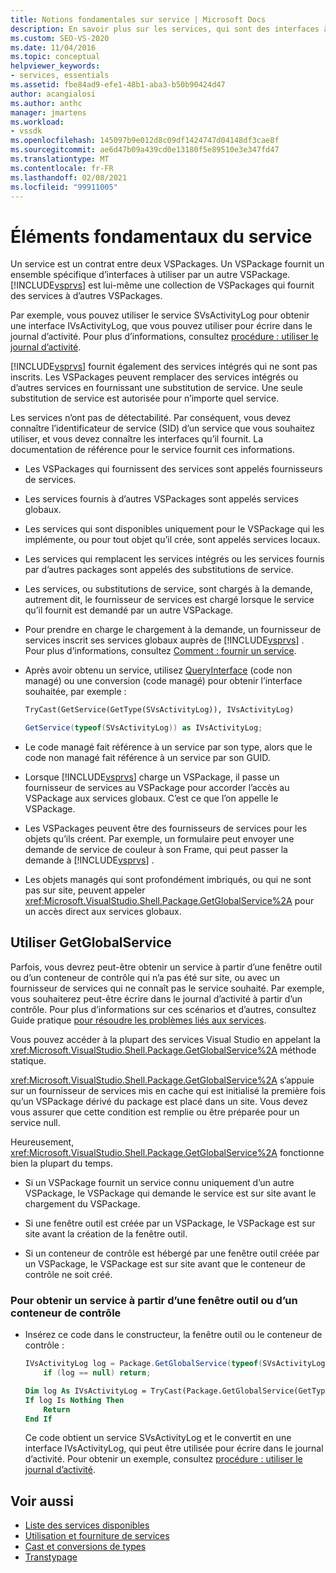 ```yaml
---
title: Notions fondamentales sur service | Microsoft Docs
description: En savoir plus sur les services, qui sont des interfaces à utiliser par un autre VSPackage. Les services d’un VSPackage peuvent remplacer des services intégrés ou d’autres services.
ms.custom: SEO-VS-2020
ms.date: 11/04/2016
ms.topic: conceptual
helpviewer_keywords:
- services, essentials
ms.assetid: fbe84ad9-efe1-48b1-aba3-b50b90424d47
author: acangialosi
ms.author: anthc
manager: jmartens
ms.workload:
- vssdk
ms.openlocfilehash: 145097b9e012d8c09df1424747d04148df3cae8f
ms.sourcegitcommit: ae6d47b09a439cd0e13180f5e89510e3e347fd47
ms.translationtype: MT
ms.contentlocale: fr-FR
ms.lasthandoff: 02/08/2021
ms.locfileid: "99911005"
---
```

# <a name="service-essentials"></a>Éléments fondamentaux du service
Un service est un contrat entre deux VSPackages. Un VSPackage fournit un ensemble spécifique d’interfaces à utiliser par un autre VSPackage. [!INCLUDE[vsprvs](../../code-quality/includes/vsprvs_md.md)] est lui-même une collection de VSPackages qui fournit des services à d’autres VSPackages.

 Par exemple, vous pouvez utiliser le service SVsActivityLog pour obtenir une interface IVsActivityLog, que vous pouvez utiliser pour écrire dans le journal d’activité. Pour plus d’informations, consultez [procédure : utiliser le journal d’activité](../../extensibility/how-to-use-the-activity-log.md).

 [!INCLUDE[vsprvs](../../code-quality/includes/vsprvs_md.md)] fournit également des services intégrés qui ne sont pas inscrits. Les VSPackages peuvent remplacer des services intégrés ou d’autres services en fournissant une substitution de service. Une seule substitution de service est autorisée pour n’importe quel service.

 Les services n’ont pas de détectabilité. Par conséquent, vous devez connaître l’identificateur de service (SID) d’un service que vous souhaitez utiliser, et vous devez connaître les interfaces qu’il fournit. La documentation de référence pour le service fournit ces informations.

- Les VSPackages qui fournissent des services sont appelés fournisseurs de services.

- Les services fournis à d’autres VSPackages sont appelés services globaux.

- Les services qui sont disponibles uniquement pour le VSPackage qui les implémente, ou pour tout objet qu’il crée, sont appelés services locaux.

- Les services qui remplacent les services intégrés ou les services fournis par d’autres packages sont appelés des substitutions de service.

- Les services, ou substitutions de service, sont chargés à la demande, autrement dit, le fournisseur de services est chargé lorsque le service qu’il fournit est demandé par un autre VSPackage.

- Pour prendre en charge le chargement à la demande, un fournisseur de services inscrit ses services globaux auprès de [!INCLUDE[vsprvs](../../code-quality/includes/vsprvs_md.md)] . Pour plus d’informations, consultez [Comment : fournir un service](../../extensibility/how-to-provide-a-service.md).

- Après avoir obtenu un service, utilisez [QueryInterface](/cpp/atl/queryinterface) (code non managé) ou une conversion (code managé) pour obtenir l’interface souhaitée, par exemple :

  ```vb
  TryCast(GetService(GetType(SVsActivityLog)), IVsActivityLog)
  ```

  ```csharp
  GetService(typeof(SVsActivityLog)) as IVsActivityLog;
  ```

- Le code managé fait référence à un service par son type, alors que le code non managé fait référence à un service par son GUID.

- Lorsque [!INCLUDE[vsprvs](../../code-quality/includes/vsprvs_md.md)] charge un VSPackage, il passe un fournisseur de services au VSPackage pour accorder l’accès au VSPackage aux services globaux. C’est ce que l’on appelle le VSPackage.

- Les VSPackages peuvent être des fournisseurs de services pour les objets qu’ils créent. Par exemple, un formulaire peut envoyer une demande de service de couleur à son Frame, qui peut passer la demande à [!INCLUDE[vsprvs](../../code-quality/includes/vsprvs_md.md)] .

- Les objets managés qui sont profondément imbriqués, ou qui ne sont pas sur site, peuvent appeler <xref:Microsoft.VisualStudio.Shell.Package.GetGlobalService%2A> pour un accès direct aux services globaux.

<a name="how-to-use-getglobalservice"></a>

## <a name="use-getglobalservice"></a>Utiliser GetGlobalService

Parfois, vous devrez peut-être obtenir un service à partir d’une fenêtre outil ou d’un conteneur de contrôle qui n’a pas été sur site, ou avec un fournisseur de services qui ne connaît pas le service souhaité. Par exemple, vous souhaiterez peut-être écrire dans le journal d’activité à partir d’un contrôle. Pour plus d’informations sur ces scénarios et d’autres, consultez Guide pratique [pour résoudre les problèmes liés aux services](../../extensibility/how-to-troubleshoot-services.md).

Vous pouvez accéder à la plupart des services Visual Studio en appelant la <xref:Microsoft.VisualStudio.Shell.Package.GetGlobalService%2A> méthode statique.

<xref:Microsoft.VisualStudio.Shell.Package.GetGlobalService%2A> s’appuie sur un fournisseur de services mis en cache qui est initialisé la première fois qu’un VSPackage dérivé du package est placé dans un site. Vous devez vous assurer que cette condition est remplie ou être préparée pour un service null.

Heureusement, <xref:Microsoft.VisualStudio.Shell.Package.GetGlobalService%2A> fonctionne bien la plupart du temps.

- Si un VSPackage fournit un service connu uniquement d’un autre VSPackage, le VSPackage qui demande le service est sur site avant le chargement du VSPackage.

- Si une fenêtre outil est créée par un VSPackage, le VSPackage est sur site avant la création de la fenêtre outil.

- Si un conteneur de contrôle est hébergé par une fenêtre outil créée par un VSPackage, le VSPackage est sur site avant que le conteneur de contrôle ne soit créé.

### <a name="to-get-a-service-from-within-a-tool-window-or-control-container"></a>Pour obtenir un service à partir d’une fenêtre outil ou d’un conteneur de contrôle

- Insérez ce code dans le constructeur, la fenêtre outil ou le conteneur de contrôle :

    ```csharp
    IVsActivityLog log = Package.GetGlobalService(typeof(SVsActivityLog)) as IVsActivityLog;
        if (log == null) return;
    ```

    ```vb
    Dim log As IVsActivityLog = TryCast(Package.GetGlobalService(GetType(SVsActivityLog)), IVsActivityLog)
    If log Is Nothing Then
        Return
    End If
    ```

    Ce code obtient un service SVsActivityLog et le convertit en une interface IVsActivityLog, qui peut être utilisée pour écrire dans le journal d’activité. Pour obtenir un exemple, consultez [procédure : utiliser le journal d’activité](../../extensibility/how-to-use-the-activity-log.md).

## <a name="see-also"></a>Voir aussi

- [Liste des services disponibles](../../extensibility/internals/list-of-available-services.md)
- [Utilisation et fourniture de services](../../extensibility/using-and-providing-services.md)
- [Cast et conversions de types](/dotnet/csharp/programming-guide/types/casting-and-type-conversions)
- [Transtypage](/cpp/cpp/casting)

